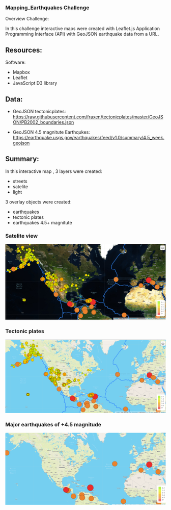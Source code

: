 ### Mapping_Earthquakes Challenge

Overview Challenge:

In this challenge interactive maps were created with Leaflet.js Application Programming Interface (API) with GeoJSON earthquake data from a URL.

## Resources:

Software:
* Mapbox
* Leaflet 
* JavaScript D3 library

## Data:
* GeoJSON tectonicplates:
https://raw.githubusercontent.com/fraxen/tectonicplates/master/GeoJSON/PB2002_boundaries.json

* GeoJSON 4.5 magnitute Earthqukes:
https://earthquake.usgs.gov/earthquakes/feed/v1.0/summary/4.5_week.geojson


## Summary:

In this interactive map , 3 layers were created: 
* streets
* satelite
* light

3 overlay objects were created:
* earthquakes
* tectonic plates
* earthquakes 4.5+ magnitute 

### Satelite view
![](Earthquake_Challenge/imagesearthquakes/earthquakes.PNG)

### Tectonic plates
![](Earthquake_Challenge/imagesearthquakes/earthquakesstreetmode.PNG)

### Major earthquakes of +4.5 magnitude
![](Earthquake_Challenge/imagesearthquakes/majorearthquakes.PNG)
